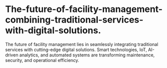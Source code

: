 # The-future-of-facility-management-combining-traditional-services-with-digital-solutions.
The future of facility management lies in seamlessly integrating traditional services with cutting-edge digital solutions. Smart technologies, IoT, AI-driven analytics, and automated systems are transforming maintenance, security, and operational efficiency.
